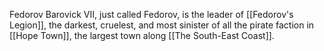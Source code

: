 Fedorov Barovick VII, just called Fedorov, is the leader of [[Fedorov's Legion]], the darkest, cruelest, and most sinister of all the pirate faction in [[Hope Town]], the largest town along [[The South-East Coast]]. 